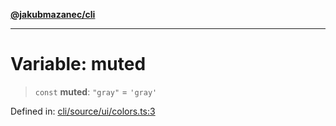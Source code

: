 [**@jakubmazanec/cli**](../../../README.md)

---

# Variable: muted

> `const` **muted**: `"gray"` = `'gray'`

Defined in:
[cli/source/ui/colors.ts:3](https://github.com/jakubmazanec/tools/blob/412167e80a7675933e43d5220a19d05130301e2d/packages/cli/source/ui/colors.ts#L3)
